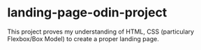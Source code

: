 # landing-page-odin-project
This project proves my understanding of HTML, CSS (particulary Flexbox/Box Model) to create a proper landing page.